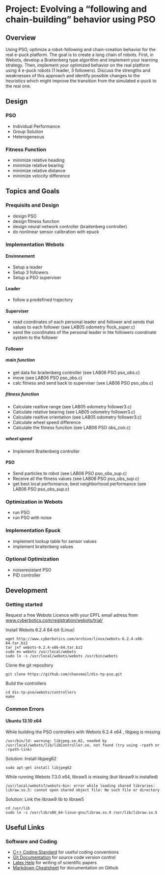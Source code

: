 # Project: Evolving a “following and chain-building” behavior using PSO

## Overview

Using PSO, optimize a robot-following and chain-creation behavior for the real e-puck
platform. The goal is to create a long chain of robots. First, in Webots, develop a
Braitenberg type algorithm and implement your learning strategy. Then, implement
your optimized behavior on the real platform using 4 e-puck robots (1 leader, 3
followers). Discuss the strengths and weaknesses of this approach and identify possible
changes to the heuristics which might improve the transition from the simulated e-puck
to the real one.

## Design

### PSO

* Individual Performance
* Group Solution
* Heterogeneous

### Fitness Function

* minimize relative heading
* minimize relative bearing
* minimize relative distance
* minimize velocity difference

## Topics and Goals

### Prequisits and Design

* design PSO
* design fitness function
* design neural network controller (braitenberg controller)
* do nonlinear sensor calibration with epuck

### Implementation Webots

#### Environement

* Setup a leader
* Setup 3 followers
* Setup a PSO superviser

#### Leader

* follow a predefined trajectory

#### Superviser

* read coordinates of each personal leader and follower and sends that values to each follower (see LAB05 odometry flock_super.c)
* send the coordinates of the personal leader in hte followers coordinate system to the follower

#### Follower

##### main function

* get data for braitenberg controller (see LAB06 PSO pso_obs.c)
* move (see LAB06 PSO pso_obs.c)
* calc fitness and send back to superviser (see LAB06 PSO pso_obs.c)

##### fitness function

* Calculate realtive range (see LAB05 odometry follower3.c)
* Calculate relative bearing (see LAB05  odometry follower3.c)
* Calculate realtive orientation (see LAB05 odometry follower3.c)
* Calculate wheel speed difference
* Calculate the fitness function (see LAB06 PSO obs_con.c)

##### wheel speed

* Implement Braitenberg controller

#### PSO

* Send particles to robot (see LAB06 PSO pso_obs_sup.c)
* Receive all the fitness values (see LAB06 PSO pso_obs_sup.c)
* get best local performance, best neighborhood performance (see LAB06 PSO pso_obs_sup.c)

### Optimization in Webots

* run PSO
* run PSO with noise

### Implementation Epuck

* implement lookup table for sensor values
* implement braitenberg values

### Optional Optimization

* noiseresistant PSO
* PID controller

## Development

### Getting started

Request a free Webots Licence with your EPFL email adress from www.cyberbotics.com/registration/webots/trial/

Install Webots 6.2.4 64-bit (Linux)
```
wget http://www.cyberbotics.com/archive/linux/webots-6.2.4-x86-64.tar.bz2
tar jxf webots-6.2.4-x86-64.tar.bz2
sudo mv webots /usr/local/webots
sudo ln -s /usr/local/webots/webots /usr/bin/webots
```

Clone the git repository
```
git clone https://github.com/chaosmail/dis-tp-pso.git
```

Build the controllers
```
cd dis-tp-pso/webots/controllers
make
```

### Common Errors 

#### Ubuntu 13.10 x64

While building the PSO controllers with Webots 6.2.4 x64 , libjpeg is missing
```
/usr/bin/ld: warning: libjpeg.so.62, needed by /usr/local/webots/lib/libController.so, not found (try using -rpath or -rpath-link)
```
Solution: Install libjpeg62
```
sudo apt-get install libjpeg62
```

While running Webots 7.3.0 x64, libraw5 is missing (but libraw9 is installed)
```
/usr/local/webots7/webots-bin: error while loading shared libraries: libraw.so.5: cannot open shared object file: No such file or directory
```
Solution: Link the libraw9 lib to libraw5
```
cd /usr/lib
sudo ln -s /usr/lib/x86_64-linux-gnu/libraw.so.9 /usr/lib/libraw.so.5
```

## Useful Links

### Software and Coding

* [C++ Coding Standard](http://google-styleguide.googlecode.com/svn/trunk/cppguide.xml) for useful coding conventions
* [Git Documentation](http://git-scm.com/documentation) for source code version control
* [Latex Help](http://en.wikibooks.org/wiki/LaTeX) for writing of scientific papers
* [Markdown Cheatsheet](https://github.com/adam-p/markdown-here/wiki/Markdown-Cheatsheet) for documentation on Github
